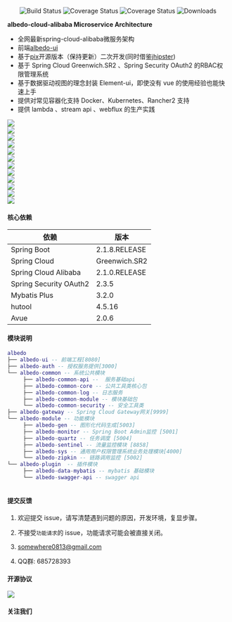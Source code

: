  <p align="center">
  <img src="https://img.shields.io/badge/Avue-2.0.6-green.svg" alt="Build Status">
   <img src="https://img.shields.io/badge/Spring%20Cloud-Greenwich.SR2-blue.svg" alt="Coverage Status">
   <img src="https://img.shields.io/badge/Spring%20Cloud%20Alibaba-2.1.0.RELEASE-blue.svg" alt="Coverage Status">
   <img src="https://img.shields.io/badge/Spring%20Boot-2.1.8.RELEASE-blue.svg" alt="Downloads">
 </p>  
 
**albedo-cloud-alibaba Microservice Architecture**
- 全网最新spring-cloud-alibaba微服务架构
- 前端<a href="https://github.com/somowhere/albedo-ui" target="_blank">albedo-ui </a>
- 基于<a href="https://gitee.com/log4j/pig" target="_blank">pix</a>开源版本（保持更新）二次开发(同时借鉴<a href="https://www.jhipster.tech/" target="_blank">jhipster</a>)
- 基于 Spring Cloud Greenwich.SR2 、Spring Security OAuth2 的RBAC权限管理系统  
- 基于数据驱动视图的理念封装 Element-ui，即使没有 vue 的使用经验也能快速上手  
- 提供对常见容器化支持 Docker、Kubernetes、Rancher2 支持  
- 提供 lambda 、stream api 、webflux 的生产实践   

    

![](https://raw.githubusercontent.com/somowhere/albedo-source/master/albedo-cloud/Snipaste_2019-10-10_10-20-37.png)   
![](https://raw.githubusercontent.com/somowhere/albedo-source/master/albedo-cloud/Snipaste_2019-10-10_10-21-13.png)   
![](https://raw.githubusercontent.com/somowhere/albedo-source/master/albedo-cloud/Snipaste_2019-10-10_10-22-00.png)   
![](https://raw.githubusercontent.com/somowhere/albedo-source/master/albedo-cloud/Snipaste_2019-10-10_10-22-14.png)   
![](https://raw.githubusercontent.com/somowhere/albedo-source/master/albedo-cloud/Snipaste_2019-10-10_10-22-36.png)   
![](https://raw.githubusercontent.com/somowhere/albedo-source/master/albedo-cloud/Snipaste_2019-10-10_10-22-57.png)   
![](https://raw.githubusercontent.com/somowhere/albedo-source/master/albedo-cloud/Snipaste_2019-10-10_10-23-22.png)   
![](https://raw.githubusercontent.com/somowhere/albedo-source/master/albedo-cloud/Snipaste_2019-10-10_10-23-35.png)   
![](https://raw.githubusercontent.com/somowhere/albedo-source/master/albedo-cloud/Snipaste_2019-10-10_10-24-07.png)   
![](https://raw.githubusercontent.com/somowhere/albedo-source/master/albedo-cloud/Snipaste_2019-10-10_10-24-21.png)   
![](https://raw.githubusercontent.com/somowhere/albedo-source/master/albedo-cloud/Snipaste_2019-10-10_10-24-41.png)   
![](https://raw.githubusercontent.com/somowhere/albedo-source/master/albedo-cloud/Snipaste_2019-10-10_10-24-54.png)   

#### 核心依赖 


依赖 | 版本
---|---
Spring Boot |  2.1.8.RELEASE  
Spring Cloud | Greenwich.SR2   
Spring Cloud Alibaba | 2.1.0.RELEASE
Spring Security OAuth2 | 2.3.5
Mybatis Plus | 3.2.0
hutool | 4.5.16
Avue | 2.0.6
   


#### 模块说明
```lua
albedo
├── albedo-ui -- 前端工程[8080]
├── albedo-auth -- 授权服务提供[3000]
└── albedo-common -- 系统公共模块 
     ├── albedo-common-api --  服务基础api
     ├── albedo-common-core -- 公共工具类核心包
     ├── albedo-common-log -- 日志服务
     ├── albedo-common-module -- 模块基础包
     └── albedo-common-security -- 安全工具类
├── albedo-gateway -- Spring Cloud Gateway网关[9999]
└── albedo-module -- 功能模块
     ├── albedo-gen -- 图形化代码生成[5003]
     ├── albedo-monitor -- Spring Boot Admin监控 [5001]
     ├── albedo-quartz -- 任务调度 [5004]
     ├── albedo-sentinel -- 流量监控模块 [8858]
     ├── albedo-sys -- 通用用户权限管理系统业务处理模块[4000]
     └── albedo-zipkin -- 链路调用监控 [5002]
└── albedo-plugin  -- 插件模块 
     ├── albedo-data-mybatis -- mybatis 基础模块
     └── albedo-swagger-api -- swagger api
	 
```
#### 提交反馈

1. 欢迎提交 issue，请写清楚遇到问题的原因，开发环境，复显步骤。

2. 不接受`功能请求`的 issue，功能请求可能会被直接关闭。  

3. <a href="mailto:somewhere0813@gmail.com">somewhere0813@gmail.com</a>    

4. QQ群: 685728393 

#### 开源协议


![](https://images.gitee.com/uploads/images/2019/0330/065147_e07bc645_410595.png)


#### 关注我们

